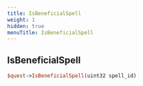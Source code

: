 ```yaml
---
title: IsBeneficialSpell
weight: 1
hidden: true
menuTitle: IsBeneficialSpell
---
```

## IsBeneficialSpell
```perl
$quest->IsBeneficialSpell(uint32 spell_id)
```